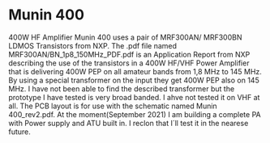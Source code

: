 # Munin 400
 400W HF Amplifier
Munin 400 uses a pair of MRF300AN/ MRF300BN LDMOS Transistors from NXP. The .pdf file named MRF300AN/BN_1p8_150MHz_PDF.pdf is an Application Report from NXP describing the use of the transistors in a 400W HF/VHF Power Amplifier that is delivering 400W PEP on all amateur bands from 1,8 MHz to 145 MHz. By using a special transformer on the input they get 400W PEP also on 145 MHz. I have not been able to find the described transformer but the prototype I have tested is very broad banded. I ahve not tested it on VHF at all.
The PCB layout is for use with the schematic named Munin 400_rev2.pdf. At the moment(September 2021) I am building a complete PA with Power supply and ATU built in. I reclon that I´ll test it in the nearese future.